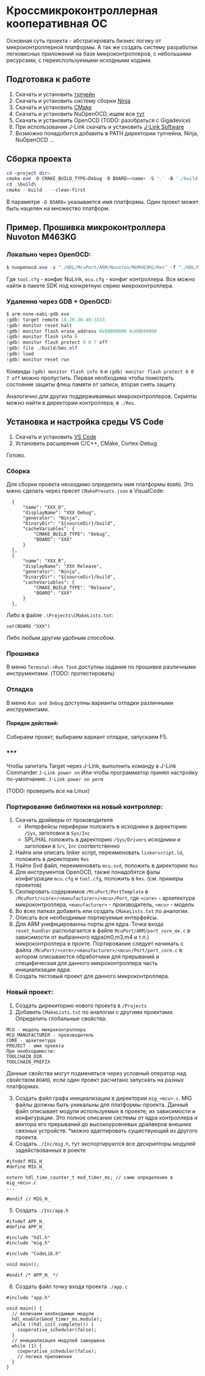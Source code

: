 # Кроссмикроконтроллерная кооперативная ОС
Основная суть проекта - абстрагировать бизнес логику от микроконтроллерной платформы. А так же создать систему разработки легковесных приложений на базе микроконтроллеров, с небольшими ресурсами, с переиспользуемыми исходными кодами.
## Подготовка к работе
1) Скачать и установить [тулчейн](https://developer.arm.com/Tools%20and%20Software/GNU%20Toolchain)
2) Скачать и установить систему сборки [Ninja](https://github.com/ninja-build/ninja/releases)
3) Скачать и установить [CMake](https://cmake.org/download/)
4) Скачать и установить NuOpenOCD, ищем все [тут](https://www.nuvoton.com/products/microcontrollers/arm-cortex-m4-mcus/m463-can-fd-usb-hs-series/m463ygcae)
5) Скачать и установить OpenOCD (TODO: разобраться с Gigadevice)
6) При использовании J-Link скачать и установить [J-Link Software](https://www.segger.com/downloads/jlink/)
7) Возможно понадобится добавить в PATH директории тулчейна, Ninja, NuOpenOCD ...

## Сборка проекта
```powershell
cd <project dir>
cmake.exe -D CMAKE_BUILD_TYPE=Debug -D BOARD=<name> -S '.' -B './build' -G Ninja
cd .\build\
cmake --build . --clean-first
```
В параметре `-D BOARD=` указывается имя платформы. Один проект может быть нацелен на множество платформ.

## Пример. Прошивка микроконтроллера Nuvoton M463KG
### Локально через OpenOCD:
```powershell
$ nuopenocd.exe -s "./HDL/McuPort/ARM/Nuvoton/NUM463KG/Res" -f "./HDL/McuPort/ARM/Nuvoton/NUM463KG/Res/tool.cfg" -f "./HDL/McuPort/ARM/Nuvoton/NUM463KG/Res/mcu.cfg" -c "init" -c "halt" -c "flash write_image erase ./build/bmc.hex" -c "reset run"
```
Где `tool.cfg` - конфиг NuLink, 
`mcu.cfg` - конфиг контроллера.
Все можно найти в пакете SDK под конкретную серию микроконтроллера.

### Удаленно через GDB + OpenOCD:
```powershell
$ arm-none-eabi-gdb.exe
(gdb) target remote 10.20.30.40:3333
(gdb) monitor reset halt
(gdb) monitor flash erase_address 0x00000000 0x00040000
(gdb) monitor flash info 0
(gdb) monitor flash protect 0 0 7 off
(gdb) file ./build/bmc.elf
(gdb) load
(gdb) monitor reset run
```
Команды `(gdb) monitor flash info 0` и `(gdb) monitor flash protect 0 0 7 off` можно пропустить. Первая необходима чтобы помотреть состояние защиты флеш памяти от записи, вторая снять защиту.

Аналогично для других поддерживаемых микроконтроллеров. Скрипты можно найти в директории контроллера, в `./Res`.

## Установка и настройка среды VS Code
1) Скачать и установить [VS Code](https://code.visualstudio.com/download)
2) Установить расширения C/C++, CMake, Cortex-Debug

Готово. 

### Сборка
Для сборки проекта неоходимо определить имя платформы `BOARD`. Это мжно сделать через пресет `CMakePresets.json` в VisualCode:
```
  {
      "name": "XXX_D",
      "displayName": "XXX Debug",
      "generator": "Ninja",
      "binaryDir": "${sourceDir}/build",
      "cacheVariables": {
          "CMAKE_BUILD_TYPE": "Debug",
          "BOARD": "XXX"
      }
  },
  {
      "name": "XXX_R",
      "displayName": "XXX Release",
      "generator": "Ninja",
      "binaryDir": "${sourceDir}/build",
      "cacheVariables": {
          "CMAKE_BUILD_TYPE": "Release",
          "BOARD": "XXX"
      }
  },
```
Либо в файле `.\Projects\CMakeLists.txt`:
```
set(BOARD "XXX")
```
Либо любым другим удобным способом.

### Прошивка
В меню `Terminal->Run Task` доступны задания по прошивке различными инструментами. (TODO: протестировать)

### Отладка
В меню `Run and Debug` доступны варианты отладки различными инструментами.

#### Порядок действий:
Собираем проект, выбираем вариант отладки, запускаем F5.

### ***
Чтобы запитать Target через J-Link, выполнить команду в J-Link Commander
`J-Link power on`
Или чтобы программатор принял настройку по-умолчанию.
`J-Link power on perm`

(TODO: проверить все на Linux)

### Портирование библиотеки на новый контроллер:

1) Скачать драйверы от производителя 
   - Интерфейсы периферии положить в исходники в директорию `/Sys`, заголовки в `Sys/Inc`
   - SPL/HAL положить в директорию `/Sys/Drivers` исходники и заголовки в `Src`, `Inc` соответственно
2) Найти или описать linker script, переименовать `linkerscript.ld`, положить в директорию `Res`
3) Найти Svd файл, переименовать `mcu.svd`, положить в директорию `Res`
4) Для инструментов OpenOCD, также понадобятся фалы конфигурации `mcu.cfg` и `tool.cfg`, положить в `Res`. (см. примеры проектов)
5) Скопировать содержимое `/McuPort/PortTemplate` в `/McuPort/<core>/<manufacturer>/<mcu>/Port`, 
где `<core>` - архитектура микроконтроллера, `<manufacturer>` - производитель, `<mcu>` - модель
6) Во всех папках добавить или создать `CMakeLists.txt` по аналогии.
7) Описать все необходимые портируемые интерфейсы. 
8) Для ARM унифицированны порты для ядра. Точка входа `reset_hundler` располагается в файле `McuPort/ARM/port_core_mx.c` в зависимости от выбранного ядра(m0,m3,m4 и т.п.) микроконтроллера в прокте. Портирование следует начинать с файла `/McuPort/<core>/<manufacturer>/<mcu>/Port/port_core.c` в котором описываются обработчики для прерываний и специфическая для данного микроконтроллера часть инициализации ядра.
9) Создать тестовый проект для данного микроконтроллера.


### Новый проект:
1) Создать дирекиторию нового проекта в `/Projects`
2) Добавить `CMakeLists.txt` по аналогии с другими проектами. Определить глобальные свойства:
```
MCU - модель микроконтроллера 
MCU_MANUFACTURER - производитель
CORE - архитектура
PROJECT - имя проекта
При необходимости:
TOOLCHAIN_DIR
TOOLCHAIN_PREFIX
```
Данные свойства могут подменяться через условный оператор над свойством `BOARD`, если один проект расчитано запускать на разных платформах.

3) Создать файл графа инициализации в директории `mig_<mcu>.c`. MIG файлы должны быть уникальны для платформы-проекта. Данный файл описывает модули используемые в проекте, их зависимости и конфигурации. Это полное описание системы от ядра контроллера и вектора его прерываний до высокоуровневых драйверов внешних связных устройств.
*можно адаптировать существующий из другого проекта.
4) Создать `./Inc/mig.h`, тут экспортируются все дескрипторы модулей задействованных в роекте
```
#ifndef MIG_H_
#define MIG_H_

extern hdl_time_counter_t mod_timer_ms; // само определение в mig_<mcu>.c
...

#endif // MIG_H_
```
5) Создать `./Inc/app.h`
```
#ifndef APP_H_
#define APP_H_

#include "hdl.h"
#include "mig.h"

#include "CodeLib.h"

void main();

#endif /* APP_H_ */
```
6) Создать файл точку входа проекта `./app.c`
```
#include "app.h"

void main() {
  // включаем необходимые модули
  hdl_enable(&mod_timer_ms.module);
  while (!hdl_init_complete()) {
    cooperative_scheduler(false);
  }
  // инициализация модулей завершена
  while (1) {
    cooperative_scheduler(false);
	// логика приложения
  }
}
```
